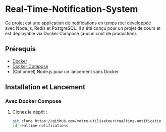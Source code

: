 # Real-Time-Notification-System

Ce projet est une application de notifications en temps réel développée avec Node.js, Redis et PostgreSQL. Il a été conçu pour un projet de cours et est déployable via Docker Compose (aucun coût de production).

## Prérequis

- [Docker](https://docs.docker.com/get-docker/)
- [Docker Compose](https://docs.docker.com/compose/install/)
- (Optionnel) Node.js pour un lancement sans Docker

## Installation et Lancement

### Avec Docker Compose

1. Clonez le dépôt :

   ```bash
   git clone https://github.com/votre-utilisateur/realtime-notifications.git
   cd realtime-notifications
